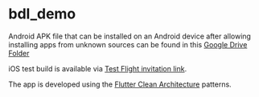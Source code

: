 # bdl_demo

Android APK file that can be installed on an Android device after allowing installing apps from unknown sources can be found in this [Google Drive Folder](https://drive.google.com/drive/folders/10u4OnlG7dMux4Zt_xZuzVck7OOW0SnMW?usp=share_link)

iOS test build is available via [Test Flight invitation link](https://testflight.apple.com/join/vLlBE90W).

The app is developed using the [Flutter Clean Architecture](https://miro.com/app/board/uXjVNHu_KbQ=/?share_link_id=992927997783) patterns.
